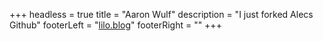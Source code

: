 +++
headless = true
title = "Aaron Wulf"
description = "I just forked Alecs Github"
footerLeft = "[lilo.blog](lilo.blog)"
footerRight = ""
+++
